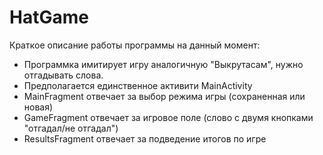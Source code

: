 # HatGame
Краткое описание работы программы на данный момент:
- Программка имитирует игру аналогичную "Выкрутасам", нужно отгадывать слова.
- Предполагается единственное активити MainActivity
- MainFragment отвечает за выбор режима игры (сохраненная или новая)
- GameFragment отвечает за игровое поле (слово с двумя кнопками "отгадал/не отгадал")
- ResultsFragment отвечает за подведение итогов по игре

